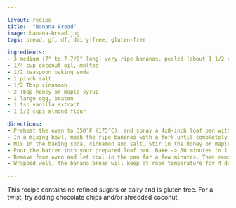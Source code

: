 ```yaml
---

layout: recipe
title:  "Banana Bread"
image: banana-bread.jpg
tags: bread, gf, df, dairy-free, gluten-free

ingredients:
- 3 medium (7" to 7-7/8" long) very ripe bananas, peeled (about 1 1/2 cups mashed)
- 1/4 cup coconut oil, melted
- 1/2 teaspoon baking soda
- 1 pinch salt
- 1/2 Tbsp cinnamon
- 2 Tbsp honey or maple syrup
- 1 large egg, beaten
- 1 tsp vanilla extract
- 1 1/2 cups almond flour

directions:
- Preheat the oven to 350°F (175°C), and spray a 4x8-inch loaf pan with non-stick spray.
- In a mixing bowl, mash the ripe bananas with a fork until completely smooth. Stir in the melted coconut oil.
- Mix in the baking soda, cinnamon and salt. Stir in the honey or maple syrup, beaten egg and vanilla extract. Mix in the almond flour.
- Pour the batter into your prepared loaf pan. Bake -> 50 minutes to 1 hour at 350°F (175°C), Air fryer -> 35 to 37 minutes at 310f, or until a toothpick or wooden skewer inserted into the center comes out clean. A few dry crumbs are okay; streaks of wet batter are not. If the outside of the loaf is browned but the center is still wet, loosely tent the loaf with foil and continue baking until the loaf is fully baked.
- Remove from oven and let cool in the pan for a few minutes. Then remove the banana bread from the pan and let cool completely before serving. Slice and serve. (A bread knife helps to make slices that aren't crumbly.)
- Wrapped well, the banana bread will keep at room temperature for 4 days. For longer storage, refrigerate the loaf up to 5 days, or freeze it.

---
```


This recipe contains no refined sugars or dairy and is gluten free. For a twist, try adding chocolate chips and/or shredded coconut.
